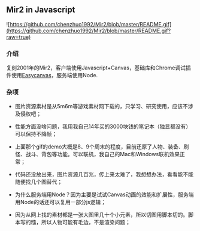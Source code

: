 ## Mir2 in Javascript

![https://github.com/chenzhuo1992/Mir2/blob/master/README.gif](https://github.com/chenzhuo1992/Mir2/blob/master/README.gif?raw=true)

### 介绍

复刻2001年的Mir2，客户端使用Javascript+Canvas，基础库和Chrome调试插件使用[Easycanvas](https://github.com/chenzhuo1992/easycanvas)，服务端使用Node.

### 杂项

- 图片资源素材是从5m6m等游戏素材网下载的，只学习、研究使用，应该不涉及侵权吧；

- 性能方面没啥问题，我用我自己14年买的3000块钱的笔记本（独显都没有）可以保持不降帧；

- 上面那个gif的demo大概是8、9个周末的程度，目前还原了人物、装备、刷怪、战斗、背包等功能。可以联机，我自己的Mac和Windows联机效果正常；

- 代码还没放出来，图片资源几百兆，传上来太难了，我想想办法，看看能不能随便找几个图替代；

- 为什么服务端用Node？因为主要是试试Canvas动画的效能和扩展性，服务端用Node的话还可以复用一部分js逻辑；

- 因为从网上找的素材都是一张大图里几十个小元素，所以切图用脚本切的。脚本写的糙，所以人物可能有毛边，不是渲染问题；
